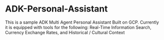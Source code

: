 # ADK-Personal-Assistant
This is a sample ADK Multi Agent Personal Assistant Built on GCP. Currently it is equipped with tools for the following: Real-Time Information Search, Currency Exchange Rates, and Historical / Cultural Context  

